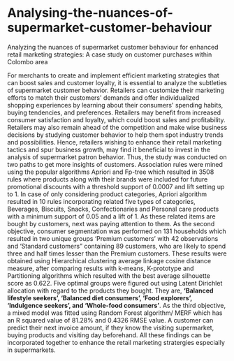 # Analysing-the-nuances-of-supermarket-customer-behaviour
Analyzing the nuances of supermarket customer behaviour for  enhanced retail marketing strategies: A case study on customer purchases within Colombo area

For merchants to create and implement efficient marketing strategies that can boost sales and customer loyalty, it is essential to analyze the subtleties of supermarket customer behavior. Retailers can customize their marketing efforts to match their customers' demands and offer individualized shopping experiences by learning about their consumers' spending habits, buying tendencies, and preferences. Retailers may benefit from increased consumer satisfaction and loyalty, which could boost sales and profitability. Retailers may also remain ahead of the competition and make wise business decisions by studying customer behavior to help them spot industry trends and possibilities. Hence, retailers wishing to enhance their retail marketing tactics and spur business growth, may find it beneficial to invest in the analysis of supermarket patron behavior. Thus, the study was conducted on two paths to get more insights of customers. Association rules were mined using the popular algorithms Apriori and Fp-tree which resulted in 3508 rules where products along with their brands were included for future promotional discounts with a threshold support of 0.0007 and lift setting up to 1. In case of only considering product categories, Apriori algorithm resulted in 10 rules incorporating related five types of categories, Beverages, Biscuits, Snacks, Confectionaries and Personal care products with a minimum support of 0.05 and a lift of 1. As these related items are bought by customers, next was paying attention to them. As the second objective, consumer segmentation was performed on 131 households which resulted in two unique groups ‘Premium customers’ with 42 observations and ‘Standard customers” containing 89 customers, who are likely to spend three and half times lesser than the Premium customers. These results were obtained using Hierarchical clustering average linkage cosine distance measure, after comparing results with k-means, K-prototype and Partitioning algorithms which resulted with the best average silhouette score as 0.622. Five optimal groups were figured out using Latent Dirichlet allocation with regard to the products they bought. They are, **‘Balanced lifestyle seekers’, ‘Balanced diet consumers’, ‘Food explorers’, ‘Indulgence seekers’, and ‘Whole-food consumers’**. As the third objective, a mixed model was fitted using Random Forest algorithm/ MERF which has an R squared value of 81.28% and 0.4326 RMSE value. A customer can predict their next invoice amount, if they know the visiting supermarket, buying products and visiting day beforehand. All these findings can be incorporated together to enhance the retail marketing stratergies especially in supermarkets. 
